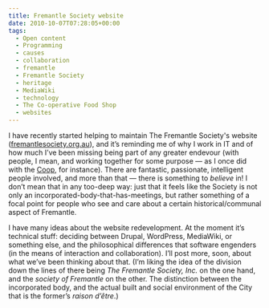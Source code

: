 ```yaml
---
title: Fremantle Society website
date: 2010-10-07T07:28:05+00:00
tags:
  - Open content
  - Programming
  - causes
  - collaboration
  - fremantle
  - Fremantle Society
  - heritage
  - MediaWiki
  - technology
  - The Co-operative Food Shop
  - websites
---
```

I have recently started helping to maintain The Fremantle Society's website ([fremantlesociety.org.au](http://fremantlesociety.org.au/)),
and it’s reminding me of why I work in IT and of how much I’ve been missing being part of any greater endevour (with people, I mean, and working together for some purpose — as I once did with the [Coop](http://foodco-opshop.com.au/), for instance). There are fantastic, passionate, intelligent people involved, and more than that — there is something to _believe_ in! I don’t mean that in any too-deep way: just that it feels like the Society is not only an incorporated-body-that-has-meetings, but rather something of a focal point for people who see and care about a certain historical/communal aspect of Fremantle.

I have many ideas about the website redevelopment. At the moment it’s technical stuff: deciding between Drupal, WordPress, MediaWiki, or something else, and the philosophical differences that software engenders (in the means of interaction and collaboration). I’ll post more, soon, about what we’ve been thinking about that. (I’m liking the idea of the division down the lines of there being _The Fremantle Society, Inc._ on the one hand, and the _society of Fremantle_ on the other. The distinction between the incorporated body, and the actual built and social environment of the City that is the former’s _raison d’être_.)
